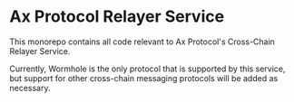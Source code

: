 # Ax Protocol Relayer Service

This monorepo contains all code relevant to Ax Protocol's Cross-Chain Relayer Service.

Currently, Wormhole is the only protocol that is supported by this service, but support for other cross-chain messaging protocols will be added as necessary.
